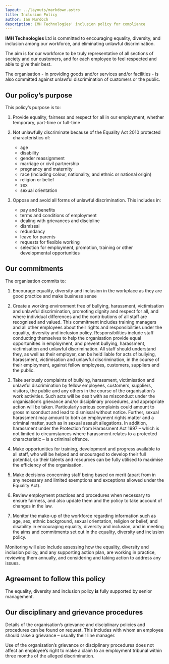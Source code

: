 ```yaml
---
layout: ../layouts/markdown.astro
title: Inclusion Policy
author: Ian Murdoch
description: IMH Technologies' inclusion policy for compliance
---
```


**IMH Technologies** Ltd is committed to encouraging equality, diversity, and inclusion among our workforce, and eliminating unlawful discrimination.

The aim is for our workforce to be truly representative of all sections of society and our customers, and for each employee to feel respected and able to give their best.

The organisation - in providing goods and/or services and/or facilities - is also committed against unlawful discrimination of customers or the public.

## Our policy’s purpose

This policy’s purpose is to:

1. Provide equality, fairness and respect for all in our employment, whether temporary, part-time or full-time
2. Not unlawfully discriminate because of the Equality Act 2010 protected characteristics of:
   - age
   - disability
   - gender reassignment
   - marriage or civil partnership
   - pregnancy and maternity
   - race (including colour, nationality, and ethnic or national origin)
   - religion or belief
   - sex
   - sexual orientation

3. Oppose and avoid all forms of unlawful discrimination. This includes in:
   - pay and benefits
   - terms and conditions of employment
   - dealing with grievances and discipline
   - dismissal
   - redundancy
   - leave for parents
   - requests for flexible working
   - selection for employment, promotion, training or other developmental opportunities

## Our commitments

The organisation commits to:

1. Encourage equality, diversity and inclusion in the workplace as they are good practice and make business sense

2. Create a working environment free of bullying, harassment, victimisation and unlawful discrimination, promoting dignity and respect for all, and where individual differences and the contributions of all staff are recognised and valued. This commitment includes training managers and all other employees about their rights and responsibilities under the equality, diversity and inclusion policy. Responsibilities include staff conducting themselves to help the organisation provide equal opportunities in employment, and prevent bullying, harassment, victimisation and unlawful discrimination. All staff should understand they, as well as their employer, can be held liable for acts of bullying, harassment, victimisation and unlawful discrimination, in the course of their employment, against fellow employees, customers, suppliers and the public.

3. Take seriously complaints of bullying, harassment, victimisation and unlawful discrimination by fellow employees, customers, suppliers, visitors, the public and any others in the course of the organisation’s work activities. Such acts will be dealt with as misconduct under the organisation’s grievance and/or disciplinary procedures, and appropriate action will be taken. Particularly serious complaints could amount to gross misconduct and lead to dismissal without notice. Further, sexual harassment may amount to both an employment rights matter and a criminal matter, such as in sexual assault allegations. In addition, harassment under the Protection from Harassment Act 1997 – which is not limited to circumstances where harassment relates to a protected characteristic – is a criminal offence.

4. Make opportunities for training, development and progress available to all staff, who will be helped and encouraged to develop their full potential, so their talents and resources can be fully utilised to maximise the efficiency of the organisation.

5. Make decisions concerning staff being based on merit (apart from in any necessary and limited exemptions and exceptions allowed under the Equality Act).

6. Review employment practices and procedures when necessary to ensure fairness, and also update them and the policy to take account of changes in the law.

7. Monitor the make-up of the workforce regarding information such as age, sex, ethnic background, sexual orientation, religion or belief, and disability in encouraging equality, diversity and inclusion, and in meeting the aims and commitments set out in the equality, diversity and inclusion policy.

Monitoring will also include assessing how the equality, diversity and inclusion policy, and
any supporting action plan, are working in practice, reviewing them annually, and
considering and taking action to address any issues.

## Agreement to follow this policy

The equality, diversity and inclusion policy **is** fully supported by senior management.

## Our disciplinary and grievance procedures

Details of the organisation’s grievance and disciplinary policies and procedures can be found on request. This includes with whom an employee should raise a grievance – usually their line manager.

Use of the organisation’s grievance or disciplinary procedures does not affect an employee’s right to make a claim to an employment tribunal within three months of the alleged discrimination.
